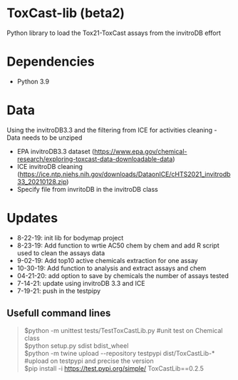 # ToxCast-lib (beta2)
Python library to load the Tox21-ToxCast assays from the invitroDB effort

# Dependencies
- Python 3.9


# Data
Using the invitroDB3.3 and the filtering from ICE for activities cleaning - Data needs to be unziped
- EPA invitroDB3.3 dataset (https://www.epa.gov/chemical-research/exploring-toxcast-data-downloadable-data)
- ICE invitroDB cleaning (https://ice.ntp.niehs.nih.gov/downloads/DataonICE/cHTS2021_invitrodb33_20210128.zip)
- Specify file from invritoDB in the invitroDB class



# Updates
- 8-22-19: init lib for bodymap project
- 8-23-19: Add function to wrtie AC50 chem by chem and add R script used to clean the assays data
- 9-02-19: Add top10 active chemicals extraction for one assay
- 10-30-19: Add function to analysis and extract assays and chem
- 04-21-20: add option to save by chemicals the number of assays tested
- 7-14-21: update using invitroDB 3.3 and ICE
- 7-19-21: push in the testpipy


## Usefull command lines
>$python -m unittest tests/TestToxCastLib.py #unit test on Chemical class<br>
$python setup.py sdist bdist_wheel <br>
$python -m twine upload --repository testpypi dist/ToxCastLib-* #upload on testpypi and precise the version<br>
$pip install -i https://test.pypi.org/simple/ ToxCastLib==0.2.5